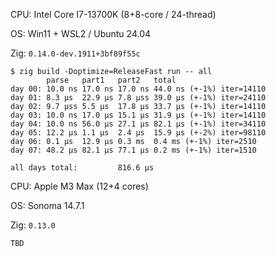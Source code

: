 CPU: Intel Core I7-13700K (8+8-core / 24-thread)

OS: Win11 + WSL2 / Ubuntu 24.04

Zig: `0.14.0-dev.1911+3bf89f55c`

```
$ zig build -Doptimize=ReleaseFast run -- all
        parse   part1   part2   total
day 00: 10.0 ns 17.0 ns 17.0 ns 44.0 ns (+-1%) iter=14110     
day 01: 8.3 µs  22.9 µs 7.8 µss 39.0 µs (+-1%) iter=24110    
day 02: 9.7 µss 5.5 µs  17.8 µs 33.7 µs (+-1%) iter=14110    
day 03: 10.0 ns 17.0 µs 15.1 µs 31.9 µs (+-1%) iter=14110    
day 04: 10.0 ns 56.0 µs 27.1 µs 82.1 µs (+-1%) iter=34110    
day 05: 12.2 µs 1.1 µs  2.4 µs  15.9 µs (+-2%) iter=98110     
day 06: 0.1 µs  12.9 µs 0.3 ms  0.4 ms (+-1%) iter=2510    
day 07: 48.2 µs 82.1 µs 77.1 µs 0.2 ms (+-1%) iter=1510    

all days total:         816.6 µs
```

CPU: Apple M3 Max (12+4 cores)

OS: Sonoma 14.7.1

Zig: `0.13.0`

```
TBD
```
